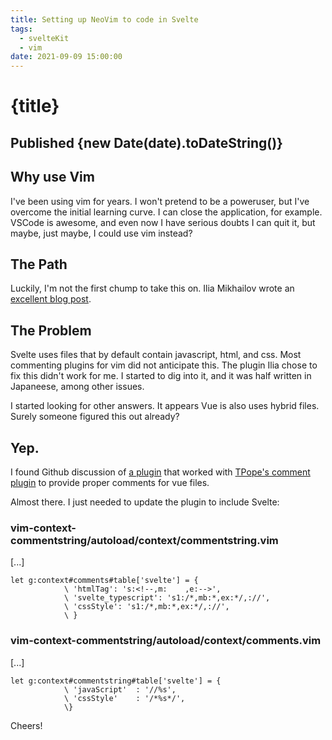 ```yaml
---
title: Setting up NeoVim to code in Svelte
tags:
  - svelteKit
  - vim
date: 2021-09-09 15:00:00
---
```


# {title}

## Published {new Date(date).toDateString()}

## Why use Vim
I've been using vim for years. I won't pretend to be a poweruser, but I've overcome the initial learning curve. I can close the application, for example. VSCode is awesome, and even now I have serious doubts I can quit it, but maybe, just maybe, I could use vim instead? 

## The Path
Luckily, I'm not the first chump to take this on. Ilia Mikhailov wrote an [excellent blog post](https://codechips.me/vim-setup-for-svelte-development/). 

## The Problem
Svelte uses files that by default contain javascript, html, and css. Most commenting plugins for vim did not anticipate this. The plugin Ilia chose to fix this didn't work for me. I started to dig into it, and it was half written in Japaneese, among other issues. 

I started looking for other answers. It appears Vue is also uses hybrid files. Surely someone figured this out already?

## Yep.
I found Github discussion of [a plugin](https://github.com/suy/vim-context-commentstring) that worked with [TPope's comment plugin](https://github.com/tpope/vim-commentary) to provide proper comments for vue files. 

Almost there. I just needed to update the plugin to include Svelte:

### vim-context-commentstring/autoload/context/commentstring.vim
[...]
```vim
let g:context#comments#table['svelte'] = {
			\ 'htmlTag': 's:<!--,m:    ,e:-->',
			\ 'svelte_typescript': 's1:/*,mb:*,ex:*/,://',
			\ 'cssStyle': 's1:/*,mb:*,ex:*/,://',
			\ }
 ```


### vim-context-commentstring/autoload/context/comments.vim
[...]
```vim
let g:context#commentstring#table['svelte'] = {
			\ 'javaScript'  : '//%s',
			\ 'cssStyle'    : '/*%s*/',
			\}
```

Cheers!


